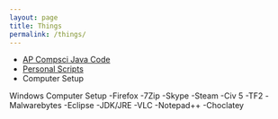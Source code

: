```yaml
---
layout: page
title: Things
permalink: /things/
---
```


<meta name="viewport" content="width=device-width, initial-scale=1">
  <link rel="stylesheet" href="http://maxcdn.bootstrapcdn.com/bootstrap/3.3.6/css/bootstrap.min.css">
  <script src="https://ajax.googleapis.com/ajax/libs/jquery/1.12.0/jquery.min.js"></script>
  <script src="http://maxcdn.bootstrapcdn.com/bootstrap/3.3.6/js/bootstrap.min.js"></script>

<ul>
	<li><a href="https://github.com/ethanhelfman/CompSci_Backup">AP Compsci Java Code</a></li>
	<li><a href="https://github.com/ethanhelfman/scripts">Personal Scripts</a></li>
	<li>Computer Setup</li>
</ul>

Windows Computer Setup
	-Firefox
	-7Zip
	-Skype
	-Steam
		-Civ 5
		-TF2
	-Malwarebytes
	-Eclipse
	-JDK/JRE
	-VLC
	-Notepad++
	-Choclatey